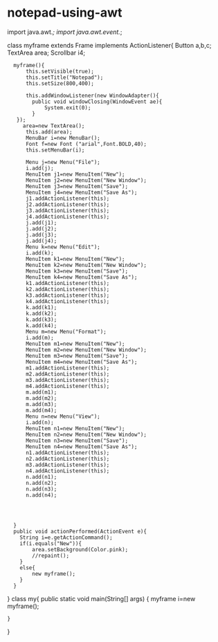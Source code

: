 # notepad-using-awt

import java.awt.*;
import java.awt.event.*;

class myframe extends Frame implements ActionListener{
      Button a,b,c;
     TextArea area;
      Scrollbar i4;
  
      myframe(){
          this.setVisible(true);
          this.setTitle("Notepad");
          this.setSize(800,400);
    
          this.addWindowListener(new WindowAdapter(){
            public void windowClosing(WindowEvent ae){
                System.exit(0);
            }
       });
         area=new TextArea();
          this.add(area);
          MenuBar i=new MenuBar();
          Font f=new Font ("arial",Font.BOLD,40);
          this.setMenuBar(i);
     
          Menu j=new Menu("File");
          i.add(j);
          MenuItem j1=new MenuItem("New");
          MenuItem j2=new MenuItem("New Window");
          MenuItem j3=new MenuItem("Save");
          MenuItem j4=new MenuItem("Save As");   
          j1.addActionListener(this);
          j2.addActionListener(this);
          j3.addActionListener(this);
          j4.addActionListener(this);
          j.add(j1);
          j.add(j2);
          j.add(j3);
          j.add(j4);
          Menu k=new Menu("Edit");
          i.add(k);
          MenuItem k1=new MenuItem("New");
          MenuItem k2=new MenuItem("New Window");
          MenuItem k3=new MenuItem("Save");
          MenuItem k4=new MenuItem("Save As");   
          k1.addActionListener(this);
          k2.addActionListener(this);
          k3.addActionListener(this);
          k4.addActionListener(this);
          k.add(k1);
          k.add(k2);
          k.add(k3);
          k.add(k4);
          Menu m=new Menu("Format");
          i.add(m);
          MenuItem m1=new MenuItem("New");
          MenuItem m2=new MenuItem("New Window");
          MenuItem m3=new MenuItem("Save");
          MenuItem m4=new MenuItem("Save As");   
          m1.addActionListener(this);
          m2.addActionListener(this);
          m3.addActionListener(this);
          m4.addActionListener(this);
          m.add(m1);
          m.add(m2);
          m.add(m3);
          m.add(m4);
          Menu n=new Menu("View");
          i.add(n);
          MenuItem n1=new MenuItem("New");
          MenuItem n2=new MenuItem("New Window");
          MenuItem n3=new MenuItem("Save");
          MenuItem n4=new MenuItem("Save As");   
          n1.addActionListener(this);
          n2.addActionListener(this);
          m3.addActionListener(this);
          n4.addActionListener(this);
          n.add(n1);
          n.add(n2);
          n.add(n3);
          n.add(n4);
         
          
          
         
      }
      public void actionPerformed(ActionEvent e){
        String i=e.getActionCommand();
        if(i.equals("New")){
            area.setBackground(Color.pink);
            //repaint();
        }
        else{
            new myframe();
        } 
      }

    
}
class my{
    public static void main(String[] args) {
        myframe i=new myframe();
        
    }
}
